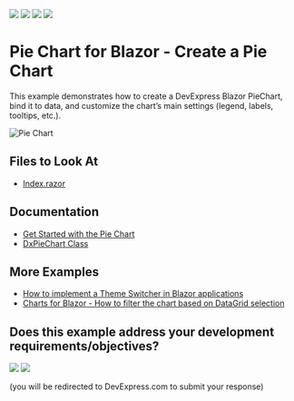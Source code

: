 <!-- default badges list -->
![](https://img.shields.io/endpoint?url=https://codecentral.devexpress.com/api/v1/VersionRange/449598658/22.1.2%2B)
[![](https://img.shields.io/badge/Open_in_DevExpress_Support_Center-FF7200?style=flat-square&logo=DevExpress&logoColor=white)](https://supportcenter.devexpress.com/ticket/details/T1062780)
[![](https://img.shields.io/badge/📖_How_to_use_DevExpress_Examples-e9f6fc?style=flat-square)](https://docs.devexpress.com/GeneralInformation/403183)
[![](https://img.shields.io/badge/💬_Leave_Feedback-feecdd?style=flat-square)](#does-this-example-address-your-development-requirementsobjectives)
<!-- default badges end -->

# Pie Chart for Blazor - Create a Pie Chart

This example demonstrates how to create a DevExpress Blazor PieChart, bind it to data, and customize the chart’s main settings (legend, labels, tooltips, etc.).

![Pie Chart](images/blazor-pie-chart.png)

## Files to Look At

- [Index.razor](./CS/DxBlazorPieChartApp/Pages/Index.razor)

## Documentation

* [Get Started with the Pie Chart](https://docs.devexpress.com/Blazor/403704/charts/get-started-with-pie-charts)
* [DxPieChart<T> Class](https://docs.devexpress.com/Blazor/DevExpress.Blazor.DxPieChart-1)

## More Examples

* [How to implement a Theme Switcher in Blazor applications](https://github.com/DevExpress-Examples/blazor-theme-switcher)
* [Charts for Blazor - How to filter the chart based on DataGrid selection](https://github.com/DevExpress-Examples/blazor-Charts-how-to-filter-the-chart-based-on-DataGrid-selection)
<!-- feedback -->
## Does this example address your development requirements/objectives?

[<img src="https://www.devexpress.com/support/examples/i/yes-button.svg"/>](https://www.devexpress.com/support/examples/survey.xml?utm_source=github&utm_campaign=blazor-charts-create-pie-chart&~~~was_helpful=yes) [<img src="https://www.devexpress.com/support/examples/i/no-button.svg"/>](https://www.devexpress.com/support/examples/survey.xml?utm_source=github&utm_campaign=blazor-charts-create-pie-chart&~~~was_helpful=no)

(you will be redirected to DevExpress.com to submit your response)
<!-- feedback end -->
